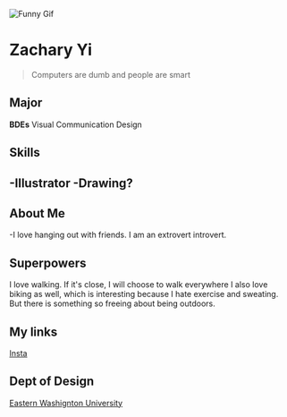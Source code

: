 
![Funny Gif](https://media.giphy.com/media/cMPdlbcUKl3xkMCyD3/giphy.gif)
# Zachary Yi



> Computers are dumb and people are smart

## Major 
**BDEs** Visual Communication Design 

## Skills 
-Illustrator
-Drawing?
-

## About Me 
-I love hanging out with friends. I am an extrovert introvert. 

## Superpowers 
I love walking. If it's close, I will choose to walk everywhere 
I also love biking as well, which is interesting because I hate exercise and sweating. But there is something so freeing about being outdoors.


## My links 
[Insta](https://instagram.com/schlepticsync) 

## Dept of Design 
[Eastern Washignton University](https://https://www.ewu.edu/cstem/design/)